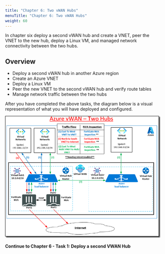 ```yaml
---
title: "Chapter 6: Two vWAN Hubs"
menuTitle: "Chapter 6: Two vWAN Hubs"
weight: 60
---
```



In chapter six deploy a second vWAN hub and create a VNET, peer the VNET to the new hub, deploy a Linux VM, and managed network connectivity between the two hubs.

## Overview

- Deploy a second vWAN hub in another Azure region
- Create an Azure VNET
- Deploy a Linux VM
- Peer the new VNET to the second vWAN hub and verify route tables
- Manage network traffic between the two hubs

After you have completed the above tasks, the diagram below is a visual representation of what you will have deployed and configured.

![1_1-az-vwan-second-hub-ra](../images/1_1-az-vwan-second-hub-ra.PNG)

**Continue to Chapter 6 - Task 1: Deploy a second VWAN Hub**

